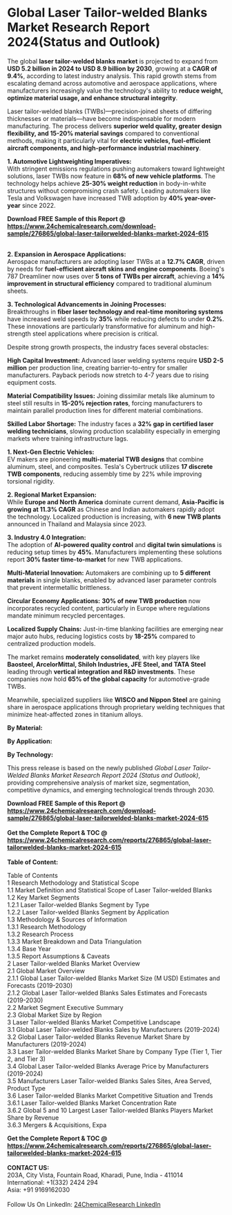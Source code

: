 <h1>Global Laser Tailor-welded Blanks Market Research Report 2024(Status and Outlook)</h1><p>The global <strong>laser tailor-welded blanks market</strong> is projected to expand from <strong>USD 5.2 billion in 2024 to USD 8.9 billion by 2030</strong>, growing at a <strong>CAGR of 9.4%</strong>, according to latest industry analysis. This rapid growth stems from escalating demand across automotive and aerospace applications, where manufacturers increasingly value the technology's ability to <strong>reduce weight, optimize material usage, and enhance structural integrity</strong>.</p><p>Laser tailor-welded blanks (TWBs)—precision-joined sheets of differing thicknesses or materials—have become indispensable for modern manufacturing. The process delivers <strong>superior weld quality, greater design flexibility, and 15-20% material savings</strong> compared to conventional methods, making it particularly vital for <strong>electric vehicles, fuel-efficient aircraft components, and high-performance industrial machinery</strong>.</p><p><strong>1. Automotive Lightweighting Imperatives:</strong><br>
With stringent emissions regulations pushing automakers toward lightweight solutions, laser TWBs now feature in <strong>68% of new vehicle platforms</strong>. The technology helps achieve <strong>25-30% weight reduction</strong> in body-in-white structures without compromising crash safety. Leading automakers like Tesla and Volkswagen have increased TWB adoption by <strong>40% year-over-year</strong> since 2022.</p><div><b>Download FREE Sample of this Report @ 
            <a href="https://www.24chemicalresearch.com/download-sample/276865/global-laser-tailorwelded-blanks-market-2024-615">
            https://www.24chemicalresearch.com/download-sample/276865/global-laser-tailorwelded-blanks-market-2024-615</a></b></div><br><p><strong>2. Expansion in Aerospace Applications:</strong><br>
Aerospace manufacturers are adopting laser TWBs at a <strong>12.7% CAGR</strong>, driven by needs for <strong>fuel-efficient aircraft skins and engine components</strong>. Boeing's 787 Dreamliner now uses over <strong>5 tons of TWBs per aircraft</strong>, achieving a <strong>14% improvement in structural efficiency</strong> compared to traditional aluminum sheets.</p><p><strong>3. Technological Advancements in Joining Processes:</strong><br>
Breakthroughs in <strong>fiber laser technology and real-time monitoring systems</strong> have increased weld speeds by <strong>35%</strong> while reducing defects to under <strong>0.2%</strong>. These innovations are particularly transformative for aluminum and high-strength steel applications where precision is critical.</p><p>Despite strong growth prospects, the industry faces several obstacles:</p><p><strong>High Capital Investment:</strong> Advanced laser welding systems require <strong>USD 2-5 million</strong> per production line, creating barrier-to-entry for smaller manufacturers. Payback periods now stretch to 4-7 years due to rising equipment costs.</p><p><strong>Material Compatibility Issues:</strong> Joining dissimilar metals like aluminum to steel still results in <strong>15-20% rejection rates</strong>, forcing manufacturers to maintain parallel production lines for different material combinations.</p><p><strong>Skilled Labor Shortage:</strong> The industry faces a <strong>32% gap in certified laser welding technicians</strong>, slowing production scalability especially in emerging markets where training infrastructure lags.</p><p><strong>1. Next-Gen Electric Vehicles:</strong><br>
EV makers are pioneering <strong>multi-material TWB designs</strong> that combine aluminum, steel, and composites. Tesla's Cybertruck utilizes <strong>17 discrete TWB components</strong>, reducing assembly time by 22% while improving torsional rigidity.</p><p><strong>2. Regional Market Expansion:</strong><br>
While <strong>Europe and North America</strong> dominate current demand, <strong>Asia-Pacific is growing at 11.3% CAGR</strong> as Chinese and Indian automakers rapidly adopt the technology. Localized production is increasing, with <strong>6 new TWB plants</strong> announced in Thailand and Malaysia since 2023.</p><p><strong>3. Industry 4.0 Integration:</strong><br>
The adoption of <strong>AI-powered quality control</strong> and <strong>digital twin simulations</strong> is reducing setup times by <strong>45%</strong>. Manufacturers implementing these solutions report <strong>30% faster time-to-market</strong> for new TWB applications.</p><p><strong>Multi-Material Innovation:</strong> Automakers are combining up to <strong>5 different materials</strong> in single blanks, enabled by advanced laser parameter controls that prevent intermetallic brittleness.</p><p><strong>Circular Economy Applications:</strong> <strong>30% of new TWB production</strong> now incorporates recycled content, particularly in Europe where regulations mandate minimum recycled percentages.</p><p><strong>Localized Supply Chains:</strong> Just-in-time blanking facilities are emerging near major auto hubs, reducing logistics costs by <strong>18-25%</strong> compared to centralized production models.</p><p>The market remains <strong>moderately consolidated</strong>, with key players like <strong>Baosteel, ArcelorMittal, Shiloh Industries, JFE Steel, and TATA Steel</strong> leading through <strong>vertical integration and R&amp;D investments</strong>. These companies now hold <strong>65% of the global capacity</strong> for automotive-grade TWBs.</p><p>Meanwhile, specialized suppliers like <strong>WISCO and Nippon Steel</strong> are gaining share in aerospace applications through proprietary welding techniques that minimize heat-affected zones in titanium alloys.</p><p><strong>By Material:</strong></p><p><strong>By Application:</strong></p><p><strong>By Technology:</strong></p><p>This press release is based on the newly published <em>Global Laser Tailor-Welded Blanks Market Research Report 2024 (Status and Outlook)</em>, providing comprehensive analysis of market size, segmentation, competitive dynamics, and emerging technological trends through 2030.</p><div><b>Download FREE Sample of this Report @ 
            <a href="https://www.24chemicalresearch.com/download-sample/276865/global-laser-tailorwelded-blanks-market-2024-615">
            https://www.24chemicalresearch.com/download-sample/276865/global-laser-tailorwelded-blanks-market-2024-615</a></b></div><br><div><b>Get the Complete Report & TOC @ 
            <a href="https://www.24chemicalresearch.com/reports/276865/global-laser-tailorwelded-blanks-market-2024-615">
            https://www.24chemicalresearch.com/reports/276865/global-laser-tailorwelded-blanks-market-2024-615</a></b></div><br>
            <b>Table of Content:</b><p>Table of Contents<br />
1 Research Methodology and Statistical Scope<br />
1.1 Market Definition and Statistical Scope of Laser Tailor-welded Blanks<br />
1.2 Key Market Segments<br />
1.2.1 Laser Tailor-welded Blanks Segment by Type<br />
1.2.2 Laser Tailor-welded Blanks Segment by Application<br />
1.3 Methodology & Sources of Information<br />
1.3.1 Research Methodology<br />
1.3.2 Research Process<br />
1.3.3 Market Breakdown and Data Triangulation<br />
1.3.4 Base Year<br />
1.3.5 Report Assumptions & Caveats<br />
2 Laser Tailor-welded Blanks Market Overview<br />
2.1 Global Market Overview<br />
2.1.1 Global Laser Tailor-welded Blanks Market Size (M USD) Estimates and Forecasts (2019-2030)<br />
2.1.2 Global Laser Tailor-welded Blanks Sales Estimates and Forecasts (2019-2030)<br />
2.2 Market Segment Executive Summary<br />
2.3 Global Market Size by Region<br />
3 Laser Tailor-welded Blanks Market Competitive Landscape<br />
3.1 Global Laser Tailor-welded Blanks Sales by Manufacturers (2019-2024)<br />
3.2 Global Laser Tailor-welded Blanks Revenue Market Share by Manufacturers (2019-2024)<br />
3.3 Laser Tailor-welded Blanks Market Share by Company Type (Tier 1, Tier 2, and Tier 3)<br />
3.4 Global Laser Tailor-welded Blanks Average Price by Manufacturers (2019-2024)<br />
3.5 Manufacturers Laser Tailor-welded Blanks Sales Sites, Area Served, Product Type<br />
3.6 Laser Tailor-welded Blanks Market Competitive Situation and Trends<br />
3.6.1 Laser Tailor-welded Blanks Market Concentration Rate<br />
3.6.2 Global 5 and 10 Largest Laser Tailor-welded Blanks Players Market Share by Revenue<br />
3.6.3 Mergers & Acquisitions, Expa</p><div><b>Get the Complete Report & TOC @ 
            <a href="https://www.24chemicalresearch.com/reports/276865/global-laser-tailorwelded-blanks-market-2024-615">
            https://www.24chemicalresearch.com/reports/276865/global-laser-tailorwelded-blanks-market-2024-615</a></b></div><br><b>CONTACT US:</b><br>
            203A, City Vista, Fountain Road, Kharadi, Pune, India - 411014<br>
            International: +1(332) 2424 294<br>
            Asia: +91 9169162030 <br><br>
            Follow Us On LinkedIn: <a href="https://www.linkedin.com/company/24chemicalresearch/">24ChemicalResearch LinkedIn</a>